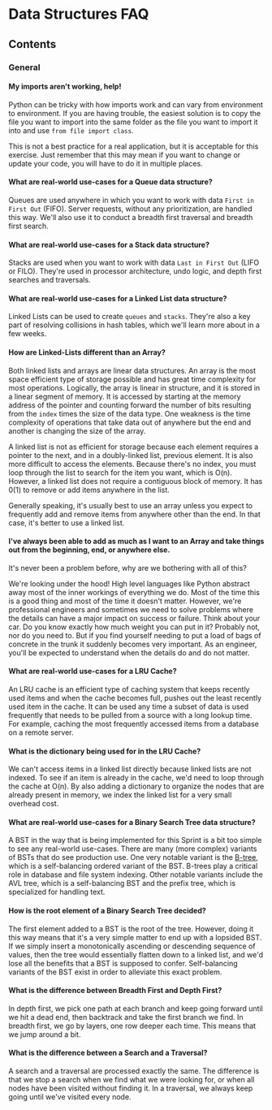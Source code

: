 # Data Structures FAQ

## Contents

### General

#### My imports aren't working, help!

Python can be tricky with how imports work and can vary from environment to environment.
If you are having trouble, the easiest solution is to copy the file you want to import into the same folder as the file you want to import it into and use `from file import class`.

This is not a best practice for a real application, but it is acceptable for this exercise.
Just remember that this may mean if you want to change or update your code, you will have to do it in multiple places.

#### What are real-world use-cases for a Queue data structure?

Queues are used anywhere in which you want to work with data `First in First Out` (FIFO).
Server requests, without any prioritization, are handled this way.
We'll also use it to conduct a breadth first traversal and breadth first search.

#### What are real-world use-cases for a Stack data structure?

Stacks are used when you want to work with data `Last in First Out` (LIFO or FILO).
They're used in processor architecture,  undo logic, and depth first searches and traversals.

#### What are real-world use-cases for a Linked List data structure?

Linked Lists can be used to create `queues` and `stacks`.
They're also a key part of resolving collisions in hash tables, which we'll learn more about in a few weeks.

#### How are Linked-Lists different than an Array?

Both linked lists and arrays are linear data structures.
An array is the most space efficient type of storage possible and has great time complexity for most operations.
Logically, the array is linear in structure, and it is stored in a linear segment of memory.
It is accessed by starting at the memory address of the pointer and counting forward the number of bits resulting from the `index` times the size of the data type.
One weakness is the time complexity of operations that take data out of anywhere but the end and another is changing the size of the array.

A linked list is not as efficient for storage because each element requires a pointer to the next, and in a doubly-linked list, previous element.
It is also more difficult to access the elements.
Because there's no index, you must loop through the list to search for the item you want, which is O(n).
However, a linked list does not require a contiguous block of memory.
It has 0(1) to remove or add items anywhere in the list.

Generally speaking, it's usually best to use an array unless you expect to frequently add and remove items from anywhere other than the end.
In that case, it's better to use a linked list.

#### I've always been able to add as much as I want to an Array and take things out from the beginning, end, or anywhere else.

It's never been a problem before, why are we bothering with all of this?

We're looking under the hood!
High level languages like Python abstract away most of the inner workings of everything we do.
Most of the time this is a good thing and most of the time it doesn't matter.
However, we're professional engineers and sometimes we need to solve problems where the details can have a major impact on success or failure.
Think about your car.
Do you know exactly how much weight you can put in it?
Probably not, nor do you need to.
But if you find yourself needing to put a load of bags of concrete in the trunk it suddenly becomes very important.
As an engineer, you'll be expected to understand when the details do and do not matter.

#### What are real-world use-cases for a LRU Cache?

An LRU cache is an efficient type of caching system that keeps recently used items and when the cache becomes full, pushes out the least recently used item in the cache.
It can be used any time a subset of data is used frequently that needs to be pulled from a source with a long lookup time.
For example, caching the most frequently accessed items from a database on a remote server.

#### What is the dictionary being used for in the LRU Cache?

We can't access items in a linked list directly because linked lists are not indexed.
To see if an item is already in the cache, we'd need to loop through the cache at O(n).
By also adding a dictionary to organize the nodes that are already present in memory, we index the linked list for a very small overhead cost.

#### What are real-world use-cases for a Binary Search Tree data structure?

A BST in the way that is being implemented for this Sprint is a bit too simple to see any real-world use-cases.
There are many (more complex) variants of BSTs that do see production use.
One very notable variant is the [B-tree](https://en.wikipedia.org/wiki/B-tree), which is a self-balancing ordered variant of the BST.
B-trees play a critical role in database and file system indexing.
Other notable variants include the AVL tree, which is a self-balancing BST and the prefix tree, which is specialized for handling text.

#### How is the root element of a Binary Search Tree decided?

The first element added to a BST is the root of the tree.
However, doing it this way means that it's a very simple matter to end up with a lopsided BST.
If we simply insert a monotonically ascending or descending sequence of values, then the tree would essentially flatten down to a linked list, and we'd lose all the benefits that a BST is supposed to confer.
Self-balancing variants of the BST exist in order to alleviate this exact problem.

#### What is the difference between Breadth First and Depth First?

In depth first, we pick one path at each branch and keep going forward until we hit a dead end, then  backtrack and take the first branch we find.
In breadth first, we go by layers, one row deeper each time.
This means that we jump around a bit.

#### What is the difference between a Search and a Traversal?

A search and a traversal are processed exactly the same.
The difference is that we stop a search when we find what we were looking for, or when all nodes have been visited without finding it.
In a traversal, we always keep going until we've visited every node.
